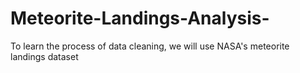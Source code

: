 # Meteorite-Landings-Analysis-
To learn the process of data cleaning, we will use NASA's meteorite landings dataset
